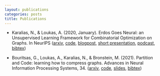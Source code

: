 ```yaml
---
layout: publications
categories: posts
title: Publications
---
```

* Karalias, N., & Loukas, A. (2020, January). Erdos Goes Neural: an Unsupervised Learning Framework for Combinatorial Optimization on Graphs. In NeurIPS ([arxiv][6], [code][1], [blogpost][2], [short presentation][3], [podcast][4], [bibtex][5])

* Bouritsas, G., Loukas, A., Karalias, N., & Bronstein, M. (2021). Partition and Code: learning how to compress graphs. Advances in Neural Information Processing Systems, 34. ([arxiv][8], [code][7], [slides][10], [bibtex][9])

[1]: https://github.com/Stalence/erdos_neu
[2]: https://andreasloukas.blog/2020/10/31/erdos-goes-neural/
[3]: https://nips.cc/virtual/2020/public/poster_49f85a9ed090b20c8bed85a5923c669f.html
[4]: https://www.youtube.com/watch?v=QhH5kWNU9f4
[5]: https://proceedings.neurips.cc/paper/10283-/bibtex
[6]: https://arxiv.org/abs/2006.10643
[7]: https://github.com/gbouritsas/PnC
[8]: https://arxiv.org/abs/2107.01952
[9]: https://github.com/gbouritsas/PnC#citation
[10]: https://drive.google.com/file/d/1BShQTbSGei0AuoTV1b46GcXU1unRHerD/view?usp=sharing